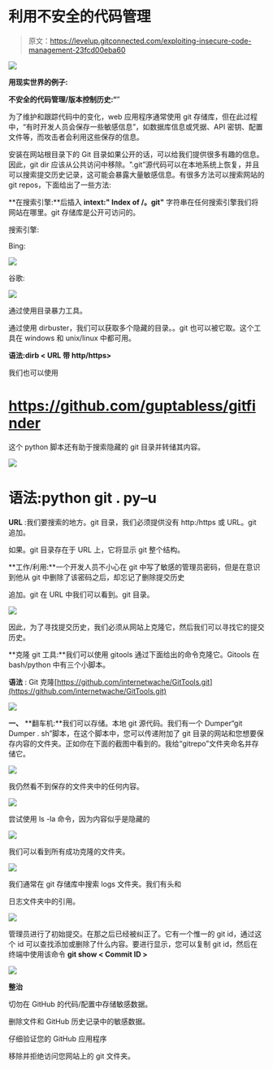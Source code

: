 # 利用不安全的代码管理

> 原文：<https://levelup.gitconnected.com/exploiting-insecure-code-management-23fcd00eba60>

![](img/4ed5617bf0e14ad1df1056eca32eed9f.png)

**用现实世界的例子:**

**不安全的代码管理/版本控制历史:“**”

为了维护和跟踪代码中的变化，web 应用程序通常使用 git 存储库，但在此过程中，“有时开发人员会保存一些敏感信息”，如数据库信息或凭据、API 密钥、配置文件等，而攻击者会利用这些保存的信息。

安装在网站根目录下的 Git 目录如果公开的话，可以给我们提供很多有趣的信息。因此，git dir 应该从公共访问中移除。".git”源代码可以在本地系统上恢复，并且可以搜索提交历史记录，这可能会暴露大量敏感信息。有很多方法可以搜索网站的 git repos，下面给出了一些方法:

**在搜索引擎:**后插入 **intext:" Index of /。git"** 字符串在任何搜索引擎我们将网站在哪里。git 存储库是公开可访问的。

搜索引擎:

Bing:

![](img/e3210b32cddf69b97fcae511b6fd8db1.png)

谷歌:

![](img/9548b2be69f48e29df564ac7177a7aec.png)

通过使用目录暴力工具。

通过使用 dirbuster，我们可以获取多个隐藏的目录。。git 也可以被它取。这个工具在 windows 和 unix/linux 中都可用。

**语法:dirb < URL 带 http/https>**

我们也可以使用

# **https://github.com/guptabless/gitfinder**

这个 python 脚本还有助于搜索隐藏的 git 目录并转储其内容。

![](img/3a54885d8859b2fb1266985abf269fb7.png)

# **语法**:python git . py–u<URL>

**URL** :我们要搜索的地方。git 目录，我们必须提供没有 http:/https 或 URL。git 追加。

如果。git 目录存在于 URL 上，它将显示 git 整个结构。

**工作/利用:**一个开发人员不小心在 git 中写了敏感的管理员密码，但是在意识到他从 git 中删除了该密码之后，却忘记了删除提交历史

追加。git 在 URL 中我们可以看到。git 目录。

![](img/ef65cb600fb7c9b26741266ac0dd49b1.png)

因此，为了寻找提交历史，我们必须从网站上克隆它，然后我们可以寻找它的提交历史。

**克隆 git 工具:**我们可以使用 gitools 通过下面给出的命令克隆它。Gitools 在 bash/python 中有三个小脚本。

**语法** : Git 克隆[https://github.com/internetwache/GitTools.git](https://github.com/internetwache/GitTools.git)

![](img/64fd6b63dfb2ed4be0da0359b2e4201b.png)

**一、** **翻车机:**我们可以存储。本地 git 源代码。我们有一个 Dumper“git Dumper . sh”脚本，在这个脚本中，您可以传递附加了 git 目录的网站和您想要保存内容的文件夹。正如你在下面的截图中看到的。我给“gitrepo”文件夹命名并存储它。

![](img/e8e48770ba2848c42822727db831e506.png)

我仍然看不到保存的文件夹中的任何内容。

![](img/3b38a72b75e6b506defe04154d907944.png)

尝试使用 ls -la 命令，因为内容似乎是隐藏的

![](img/2ea7798837abcaa66dbf964ff1f61972.png)

我们可以看到所有成功克隆的文件夹。

![](img/60399e057d2c98012ce9fb91ba127476.png)

我们通常在 git 存储库中搜索 logs 文件夹。我们有头和

日志文件夹中的引用。

![](img/babacfbe7cd1339da099090826aa64bf.png)

管理员进行了初始提交。在那之后已经被纠正了。它有一个惟一的 git id，通过这个 id 可以查找添加或删除了什么内容。要进行显示，您可以复制 git id，然后在终端中使用该命令 **git show < Commit ID >**

![](img/88b08bb0c19c9e6651ee384b362b56db.png)

**整治**

切勿在 GitHub 的代码/配置中存储敏感数据。

删除文件和 GitHub 历史记录中的敏感数据。

仔细验证您的 GitHub 应用程序

移除并拒绝访问您网站上的 git 文件夹。